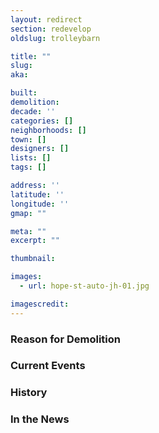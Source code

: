 ```yaml
---
layout: redirect
section: redevelop
oldslug: trolleybarn

title: ""
slug: 
aka: 

built: 
demolition: 
decade: ''
categories: []
neighborhoods: []
town: []
designers: []
lists: []
tags: []

address: ''
latitude: ''
longitude: ''
gmap: ""

meta: ""
excerpt: ""

thumbnail: 

images:
  - url: hope-st-auto-jh-01.jpg

imagescredit:  
---
```


### Reason for Demolition


### Current Events


### History


### In the News
